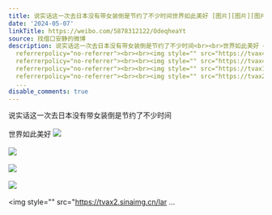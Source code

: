 ```yaml
---
title: 说实话这一次去日本没有带女装倒是节约了不少时间世界如此美好 [图片][图片][图片][图片][图片][图片][图片][图片][图片]
date: '2024-05-07'
linkTitle: https://weibo.com/5878312122/OdeqheaYt
source: 找借口安静的微博
description: 说实话这一次去日本没有带女装倒是节约了不少时间<br><br>世界如此美好 <img style="" src="https://tvax2.sinaimg.cn/large/006pONvQly1hphd56mokrj335s2dce84.jpg"
  referrerpolicy="no-referrer"><br><br><img style="" src="https://tvax4.sinaimg.cn/large/006pONvQly1hphd59zk36j335s2dchdu.jpg"
  referrerpolicy="no-referrer"><br><br><img style="" src="https://tvax4.sinaimg.cn/large/006pONvQly1hphd5d0i2jj335s2dcnpe.jpg"
  referrerpolicy="no-referrer"><br><br><img style="" src="https://tvax1.sinaimg.cn/large/006pONvQly1hphd5fzelej32dc35skjm.jpg"
  referrerpolicy="no-referrer"><br><br><img style="" src="https://tvax2.sinaimg.cn/lar
  ...
disable_comments: true
---
```

说实话这一次去日本没有带女装倒是节约了不少时间<br><br>世界如此美好 <img style="" src="https://tvax2.sinaimg.cn/large/006pONvQly1hphd56mokrj335s2dce84.jpg" referrerpolicy="no-referrer"><br><br><img style="" src="https://tvax4.sinaimg.cn/large/006pONvQly1hphd59zk36j335s2dchdu.jpg" referrerpolicy="no-referrer"><br><br><img style="" src="https://tvax4.sinaimg.cn/large/006pONvQly1hphd5d0i2jj335s2dcnpe.jpg" referrerpolicy="no-referrer"><br><br><img style="" src="https://tvax1.sinaimg.cn/large/006pONvQly1hphd5fzelej32dc35skjm.jpg" referrerpolicy="no-referrer"><br><br><img style="" src="https://tvax2.sinaimg.cn/lar ...